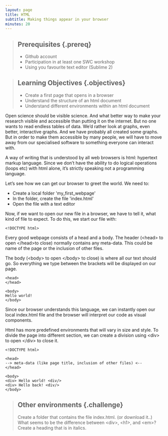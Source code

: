 ```yaml
---
layout: page
title: HTML
subtitle: Making things appear in your browser
minutes: 20
---
```

> ## Prerequisites {.prereq}
>
> * Github account
> * Participation in at least one SWC workshop
> * Using you favourite text editor (Sublime 2)

> ## Learning Objectives {.objectives}
>
> * Create a first page that opens in a browser
> * Understand the structure of an html document
> * Understand different environments within an html document

Open science should be visible science. And what better
way to make your research visible and accessible than putting it on the 
internet. But no one wants to read endless tables of data. We’d rather
look at graphs, even better, interactive graphs.
And we have probably all created some graphs. But in order to make them 
accessible by many people, we will have to move away from our specialised
software to something everyone can interact with. 

A way of writing that is understood by all web browsers is html: 
hypertext markup language. Since we don’t have the ability to do 
logical operations (loops etc) with html alone, it’s strictly speaking 
not a programming language.

Let’s see how we can get our browser to greet the world. 
We need to:
* Create a local folder 'my_first_webpage'
* In the folder, create the file 'index.html'
* Open the file with a text editor

Now, if we want to open our new file in a browser, we have to tell it, what kind of
file to expect. To do this, we start our file with:

~~~ {.html}
<!DOCTYPE html>
~~~

Every good webpage consists of a head and a body. 
The header (&lt;head&gt; to open &lt;/head&gt;to close) normally
contains any meta-data. This could be name of the page or
the inclusion of other files. 

The body (&lt;body&gt; to open &lt;/body&gt; to close) is where all our text
should go. So everything we type between the brackets will be displayed 
on our page.

~~~ {.html}
<head> 
</head>

<body> 
Hello world!
</body> 
~~~

Since our browser understands this language, we can instantly 
open our local index.html file and the browser will interpret our
code as visual components. 

Html has more predefined environments that will vary in size and style. 
To divide the page into different section, we can create a division 
using &lt;div&gt; to open &lt;/div&gt; to close it. 

~~~ {.html}
<!DOCTYPE html>

<head> 
--> meta-data (like page title, inclusion of other files) <--
</head> 

<body> 
<div> Hello world! <div/>
<div> Hello back! <div/>
</body> 
~~~

<!-- > ## Other environments {.callout}
>
> <div> is not the only useful environment. There are environments that are 

and one or more of these: -->

> ## Other environments {.challenge}
>
> Create a folder that contains the file index.html. (or download it..)
> What seems to be the difference between &lt;div&gt;, &lt;h1&gt;, and &lt;em&gt;?
> Create a heading that is in italics.